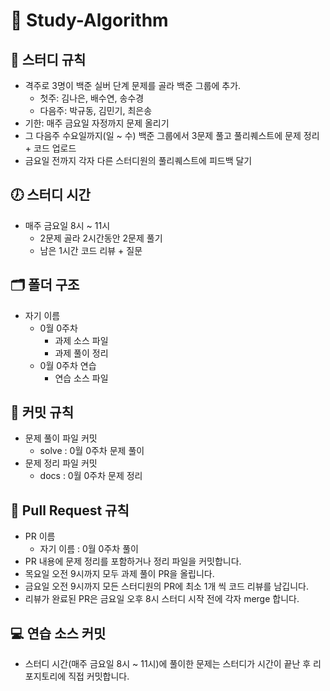 # 📔 Study-Algorithm

## 📘 스터디 규칙
* 격주로 3명이 백준 실버 단계 문제를 골라 백준 그룹에 추가. 
    * 첫주: 김나은, 배수연, 송수경
    * 다음주: 박규동, 김민기, 최은송
* 기한: 매주 금요일 자정까지 문제 올리기 
* 그 다음주 수요일까지(일 ~ 수) 백준 그룹에서 3문제 풀고 풀리퀘스트에 문제 정리 + 코드 업로드
* 금요일 전까지 각자 다른 스터디원의 풀리퀘스트에 피드백 달기 


## 🕖 스터디 시간
* 매주 금요일 8시 ~ 11시
    * 2문제 골라 2시간동안 2문제 풀기
    * 남은 1시간 코드 리뷰 + 질문
    
    
## 🗂 폴더 구조 
* 자기 이름
   * 0월 0주차
     * 과제 소스 파일
     * 과제 풀이 정리
   * 0월 0주차 연습
     * 연습 소스 파일

## 📝 커밋 규칙
* 문제 풀이 파일 커밋
   * solve : 0월 0주차 문제 풀이
* 문제 정리 파일 커밋
   * docs : 0월 0주차 문제 정리

## 📑 Pull Request 규칙
* PR 이름
   * 자기 이름 : 0월 0주차 풀이
* PR 내용에 문제 정리를 포함하거나 정리 파일을 커밋합니다.
* 목요일 오전 9시까지 모두 과제 풀이 PR을 올립니다.
* 금요일 오전 9시까지 모든 스터디원의 PR에 최소 1개 씩 코드 리뷰를 남깁니다.
* 리뷰가 완료된 PR은 금요일 오후 8시 스터디 시작 전에 각자 merge 합니다.

## 💻 연습 소스 커밋
* 스터디 시간(매주 금요일 8시 ~ 11시)에 풀이한 문제는 스터디가 시간이 끝난 후 리포지토리에 직접 커밋합니다.
